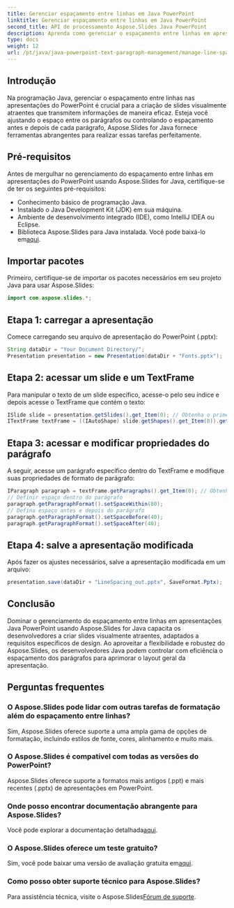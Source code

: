 ```yaml
---
title: Gerenciar espaçamento entre linhas em Java PowerPoint
linktitle: Gerenciar espaçamento entre linhas em Java PowerPoint
second_title: API de processamento Aspose.Slides Java PowerPoint
description: Aprenda como gerenciar o espaçamento entre linhas em apresentações Java PowerPoint sem esforço com Aspose.Slides for Java. Aprimore seus slides.
type: docs
weight: 12
url: /pt/java/java-powerpoint-text-paragraph-management/manage-line-spacing-java-powerpoint/
---
```

## Introdução
Na programação Java, gerenciar o espaçamento entre linhas nas apresentações do PowerPoint é crucial para a criação de slides visualmente atraentes que transmitem informações de maneira eficaz. Esteja você ajustando o espaço entre os parágrafos ou controlando o espaçamento antes e depois de cada parágrafo, Aspose.Slides for Java fornece ferramentas abrangentes para realizar essas tarefas perfeitamente.
## Pré-requisitos
Antes de mergulhar no gerenciamento do espaçamento entre linhas em apresentações do PowerPoint usando Aspose.Slides for Java, certifique-se de ter os seguintes pré-requisitos:
- Conhecimento básico de programação Java.
- Instalado o Java Development Kit (JDK) em sua máquina.
- Ambiente de desenvolvimento integrado (IDE), como IntelliJ IDEA ou Eclipse.
-  Biblioteca Aspose.Slides para Java instalada. Você pode baixá-lo em[aqui](https://releases.aspose.com/slides/java/).

## Importar pacotes
Primeiro, certifique-se de importar os pacotes necessários em seu projeto Java para usar Aspose.Slides:
```java
import com.aspose.slides.*;
```
## Etapa 1: carregar a apresentação
Comece carregando seu arquivo de apresentação do PowerPoint (.pptx):
```java
String dataDir = "Your Document Directory/";
Presentation presentation = new Presentation(dataDir + "Fonts.pptx");
```
## Etapa 2: acessar um slide e um TextFrame
Para manipular o texto de um slide específico, acesse-o pelo seu índice e depois acesse o TextFrame que contém o texto:
```java
ISlide slide = presentation.getSlides().get_Item(0); // Obtenha o primeiro slide
ITextFrame textFrame = ((IAutoShape) slide.getShapes().get_Item(0)).getTextFrame();
```
## Etapa 3: acessar e modificar propriedades do parágrafo
A seguir, acesse um parágrafo específico dentro do TextFrame e modifique suas propriedades de formato de parágrafo:
```java
IParagraph paragraph = textFrame.getParagraphs().get_Item(0); // Obtenha o primeiro parágrafo
// Definir espaço dentro do parágrafo
paragraph.getParagraphFormat().setSpaceWithin(80);
// Defina espaço antes e depois do parágrafo
paragraph.getParagraphFormat().setSpaceBefore(40);
paragraph.getParagraphFormat().setSpaceAfter(40);
```
## Etapa 4: salve a apresentação modificada
Após fazer os ajustes necessários, salve a apresentação modificada em um arquivo:
```java
presentation.save(dataDir + "LineSpacing_out.pptx", SaveFormat.Pptx);
```

## Conclusão
Dominar o gerenciamento do espaçamento entre linhas em apresentações Java PowerPoint usando Aspose.Slides for Java capacita os desenvolvedores a criar slides visualmente atraentes, adaptados a requisitos específicos de design. Ao aproveitar a flexibilidade e robustez do Aspose.Slides, os desenvolvedores Java podem controlar com eficiência o espaçamento dos parágrafos para aprimorar o layout geral da apresentação.
## Perguntas frequentes
### O Aspose.Slides pode lidar com outras tarefas de formatação além do espaçamento entre linhas?
Sim, Aspose.Slides oferece suporte a uma ampla gama de opções de formatação, incluindo estilos de fonte, cores, alinhamento e muito mais.
### O Aspose.Slides é compatível com todas as versões do PowerPoint?
Aspose.Slides oferece suporte a formatos mais antigos (.ppt) e mais recentes (.pptx) de apresentações em PowerPoint.
### Onde posso encontrar documentação abrangente para Aspose.Slides?
Você pode explorar a documentação detalhada[aqui](https://reference.aspose.com/slides/java/).
### O Aspose.Slides oferece um teste gratuito?
 Sim, você pode baixar uma versão de avaliação gratuita em[aqui](https://releases.aspose.com/).
### Como posso obter suporte técnico para Aspose.Slides?
 Para assistência técnica, visite o Aspose.Slides[Fórum de suporte](https://forum.aspose.com/c/slides/11).